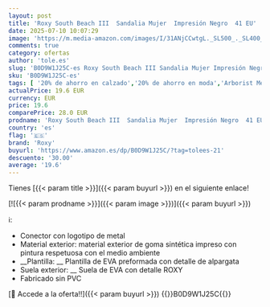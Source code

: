 ```yaml
---
layout: post
title: 'Roxy South Beach III  Sandalia Mujer  Impresión Negro  41 EU'
date: 2025-07-10 10:07:29
image: 'https://m.media-amazon.com/images/I/31ANjCCwtgL._SL500_._SL400_.jpg'
comments: true
category: ofertas
author: 'tole.es'
slug: 'B0D9W1J25C-es Roxy South Beach III Sandalia Mujer Impresión Negro 41 EU'
sku: 'B0D9W1J25C-es'
tags: [ '20% de ahorro en calzado','20% de ahorro en moda','Arborist Merchandising Root','Compre 2, obtenga un 10 % de descuento','Compre 2, obtenga un 10 % de descuento_Shoes 2','Moda','Moda Mujer','Prime Student -10% adicional en una selección de Moda','Sandalias de vestir para mujer','Sandalias y chanclas para mujer','Self Service','Special Features Stores','Zapatos para mujer','Zapatos: -10% adicional en una selección de Moda','c8538d25-3af9-48d3-aeff-5f3ce5572a36_0','c8538d25-3af9-48d3-aeff-5f3ce5572a36_1701','c8538d25-3af9-48d3-aeff-5f3ce5572a36_4801','c8538d25-3af9-48d3-aeff-5f3ce5572a36_8301','roxy','sandalia','🇪🇸', ]
actualPrice: 19.6 EUR
currency: EUR
price: 19.6
comparePrice: 28.0 EUR
prodname: 'Roxy South Beach III  Sandalia Mujer  Impresión Negro  41 EU'
country: 'es'
flag: '🇪🇸'
brand: 'Roxy'
buyurl: 'https://www.amazon.es/dp/B0D9W1J25C/?tag=tolees-21'
descuento: '30.00'
average: '19.6'
---
```


Tienes [{{< param title >}}]({{< param buyurl >}}) en el siguiente enlace!

[![{{< param prodname >}}]({{< param image >}})]({{< param buyurl >}})

ℹ️:

- Conector con logotipo de metal
- Material exterior: material exterior de goma sintética impreso con pintura respetuosa con el medio ambiente
- __Plantilla: __ Plantilla de EVA preformada con detalle de alpargata
- Suela exterior: __ Suela de EVA con detalle ROXY
- Fabricado sin PVC

[🛒 Accede a la oferta!!]({{< param buyurl >}})
{{<world>}}B0D9W1J25C{{</world>}}
